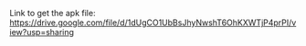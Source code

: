 Link to get the apk file: https://drive.google.com/file/d/1dUgCO1UbBsJhyNwshT6OhKXWTjP4prPI/view?usp=sharing
